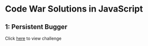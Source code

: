 # Code War Solutions in JavaScript



## 1: Persistent Bugger
Click [here](https://www.codewars.com/kata/persistent-bugger/train/haskell) to view challenge 

